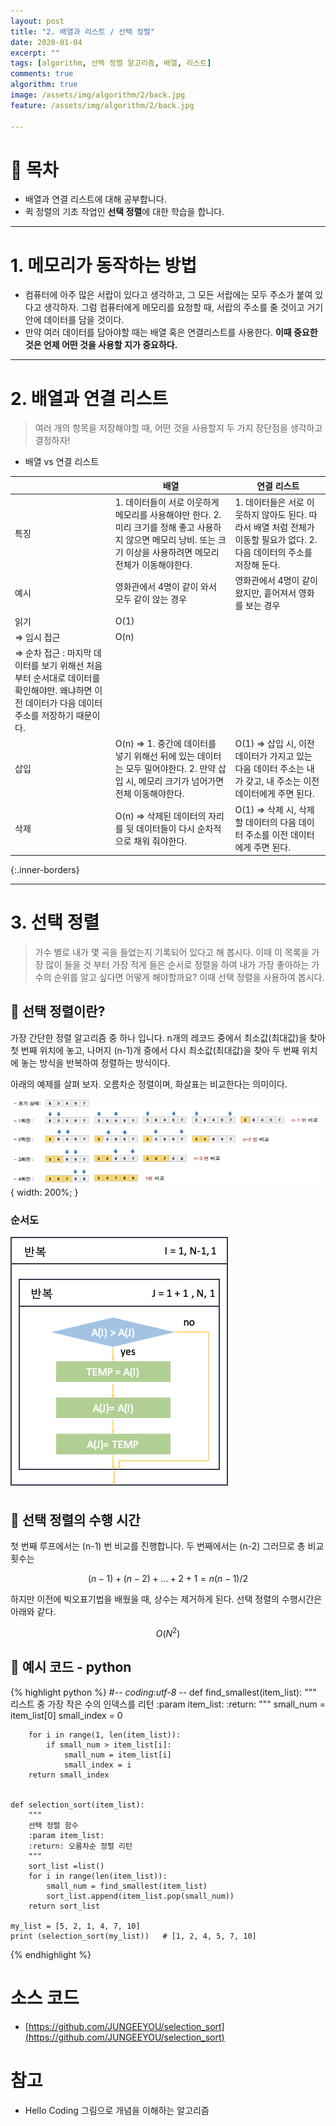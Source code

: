 ```yaml
---
layout: post
title: "2. 배열과 리스트 / 선택 정렬"
date: 2020-01-04
excerpt: ""
tags: [algorithm, 선택 정렬 알고리즘, 배열, 리스트]
comments: true
algorithm: true
image: /assets/img/algorithm/2/back.jpg
feature: /assets/img/algorithm/2/back.jpg

---
```


# 👀 목차

- 배열과 연결 리스트에 대해 공부합니다.
- 퀵 정렬의 기초 작업인 **선택 정렬**에 대한 학습을 합니다.

---

# 1. 메모리가 동작하는 방법

- 컴퓨터에 아주 많은 서랍이 있다고 생각하고, 그 모든 서랍에는 모두 주소가 붙여 있다고 생각하자. 그럼 컴퓨터에게 메모리를 요청할 때, 서랍의 주소를 줄 것이고 거기 안에 데이터를 담을 것이다.
- 만약 여러 데이터를 담아야할 때는 배열 혹은 연결리스트를 사용한다. **이때 중요한 것은 언제 어떤 것을 사용할 지가 중요하다.**

---

# 2. 배열과 연결 리스트

> 여러 개의 항목을 저장해야할 때, 어떤 것을 사용할지 두 가지 장단점을 생각하고 결정하자!

 - 배열 vs 연결 리스트 
 
 |  |  배열 | 연결 리스트 | 
 |----------|----------|----------|
 | 특징 | 1. 데이터들이 서로 이웃하게 메모리를 사용해야만 한다.  2.  미리 크기를 정해 좋고 사용하지 않으면 메모리 낭비. 또는 크기 이상을 사용하려면 메모리 전체가 이동해야한다. | 1. 데이터들은 서로 이웃하지 않아도 된다.  따라서 배열 처럼 전체가 이동할 필요가 없다. 2. 다음 데이터의 주소를 저장해 둔다.   |
 | 예시 | 영화관에서 4명이 같이 와서 모두 같이 앉는 경우  | 영화관에서 4명이 같이 왔지만, 흩어져서 영화를 보는 경우   |
 | 읽기 | O(1)                                                        
         ⇒ 임시 접근   | O(n)                                                                      
                      ⇒ 순차 접근 : 마지막 데이터를 보기 위해선 처음 부터 순서대로 데이터를 확인해야만. 왜냐하면 이전 데이터가 다음 데이터 주소를 저장하기 때문이다.   |
 | 삽입  | O(n) ⇒ 1. 중간에 데이터를 넣기 위해선 뒤에 있는 데이터는 모두 밀어야한다. 2. 만약 삽입 시, 메모리 크기가 넘어가면 전체 이동해야한다.  | O(1) ⇒ 삽입 시, 이전 데이터가 가지고 있는 다음 데이터 주소는 내가 갖고, 내 주소는 이전 데이터에게 주면 된다.  |
 | 삭제  | O(n)  ⇒ 삭제된 데이터의 자리를 뒷 데이터들이 다시 순차적으로 채워 줘야한다.  |  O(1) ⇒ 삭제 시, 삭제할 데이터의 다음 데이터 주소를 이전 데이터에게 주면 된다.   |
 {:.inner-borders}

---

# 3. 선택 정렬

> 가수 별로 내가 몇 곡을 들었는지 기록되어 있다고 해 봅시다. 이때 이 목록을 가장 많이 들을 것 부터 가장 적게 들은 순서로 정렬을 하여 내가 가장 좋아하는 가수의 순위를 알고 싶다면 어떻게 해야할까요? 이때 선택 정렬을 사용하여 봅시다.


## 🔹 선택 정렬이란?

가장 간단한 정렬 알고리즘 중 하나 입니다. n개의 레코드 중에서 최소값(최대값)을 찾아 첫 번째 위치에 놓고, 나머지 (n-1)개 중에서 다시 최소값(최대값)을 찾아 두 번째 위치에 놓는 방식을 반복하여 정렬하는 방식이다. 

아래의 예제를 살펴 보자. 오름차순 정렬이며, 화살표는 비교한다는 의미이다. 

![2/Untitled%201.png](/assets/img/algorithm/2/Untitled%201.png) { width: 200%; }

### 순서도

![2/Untitled%202.png](/assets/img/algorithm/2/Untitled%202.png)

## 🔹 선택 정렬의 수행 시간

첫 번째 루프에서는 (n-1) 번 비교를 진행합니다. 두 번째에서는 (n-2) 그러므로 총 비교 횟수는 

$$(n-1) + (n-2) + ... + 2 + 1  = n(n-1)/2$$

하지만 이전에 빅오표기법을 배웠을 때, 상수는 제거하게 된다.  선택 정렬의 수행시간은 아래와 같다. 

$$O(N^2) $$

## 🔹  예시 코드 - python
{% highlight python %}
    #-*- coding:utf-8 -*-
    def find_smallest(item_list):
        """
        리스트 중 가장 작은 수의 인덱스를 리턴
        :param item_list:
        :return:
        """
        small_num = item_list[0]
        small_index = 0
    
        for i in range(1, len(item_list)):
            if small_num > item_list[i]:
                small_num = item_list[i]
                small_index = i
        return small_index
    
    
    def selection_sort(item_list):
        """
        선택 정렬 함수
        :param item_list:
        :return: 오름차순 정렬 리턴
        """
        sort_list =list()
        for i in range(len(item_list)):
            small_num = find_smallest(item_list)
            sort_list.append(item_list.pop(small_num))
        return sort_list
    
    my_list = [5, 2, 1, 4, 7, 10]  
    print (selection_sort(my_list))   # [1, 2, 4, 5, 7, 10]
{% endhighlight %}

# 소스 코드

- [https://github.com/JUNGEEYOU/selection_sort](https://github.com/JUNGEEYOU/selection_sort)

# 참고

- Hello Coding 그림으로 개념을 이해하는 알고리즘

